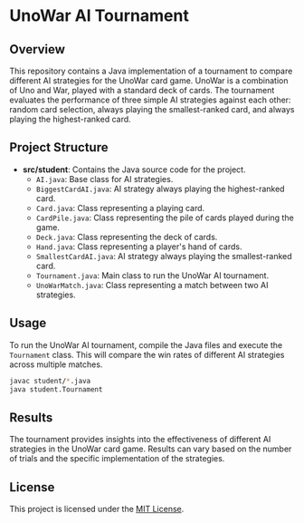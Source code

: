 # UnoWar AI Tournament

## Overview
This repository contains a Java implementation of a tournament to compare different AI strategies for the UnoWar card game. UnoWar is a combination of Uno and War, played with a standard deck of cards. The tournament evaluates the performance of three simple AI strategies against each other: random card selection, always playing the smallest-ranked card, and always playing the highest-ranked card.

## Project Structure
- **src/student**: Contains the Java source code for the project.
  - `AI.java`: Base class for AI strategies.
  - `BiggestCardAI.java`: AI strategy always playing the highest-ranked card.
  - `Card.java`: Class representing a playing card.
  - `CardPile.java`: Class representing the pile of cards played during the game.
  - `Deck.java`: Class representing the deck of cards.
  - `Hand.java`: Class representing a player's hand of cards.
  - `SmallestCardAI.java`: AI strategy always playing the smallest-ranked card.
  - `Tournament.java`: Main class to run the UnoWar AI tournament.
  - `UnoWarMatch.java`: Class representing a match between two AI strategies.

## Usage
To run the UnoWar AI tournament, compile the Java files and execute the `Tournament` class. This will compare the win rates of different AI strategies across multiple matches.

```bash
javac student/*.java
java student.Tournament
```

## Results
The tournament provides insights into the effectiveness of different AI strategies in the UnoWar card game. Results can vary based on the number of trials and the specific implementation of the strategies.

## License
This project is licensed under the [MIT License](LICENSE).
